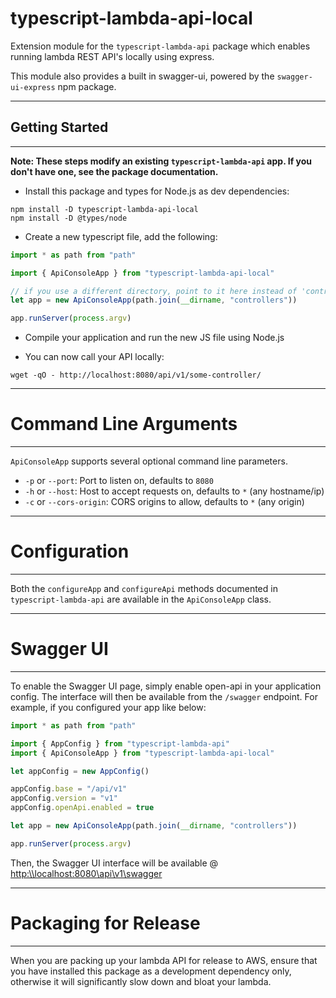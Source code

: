 # typescript-lambda-api-local

Extension module for the `typescript-lambda-api` package which enables running lambda REST API's locally using express.

This module also provides a built in swagger-ui, powered by the `swagger-ui-express` npm package.

---

## Getting Started

---

**Note: These steps modify an existing `typescript-lambda-api` app. If you don't have one, see the package documentation.**

- Install this package and types for Node.js as dev dependencies:

```shell
npm install -D typescript-lambda-api-local
npm install -D @types/node
```

- Create a new typescript file, add the following:

```typescript
import * as path from "path"

import { ApiConsoleApp } from "typescript-lambda-api-local"

// if you use a different directory, point to it here instead of 'controllers'
let app = new ApiConsoleApp(path.join(__dirname, "controllers"))

app.runServer(process.argv)
```

- Compile your application and run the new JS file using Node.js

- You can now call your API locally:

```
wget -qO - http://localhost:8080/api/v1/some-controller/
```

----

# Command Line Arguments

----

`ApiConsoleApp` supports several optional command line parameters.

- `-p` or `--port`: Port to listen on, defaults to `8080`
- `-h` or `--host`: Host to accept requests on, defaults to `*` (any hostname/ip)
- `-c` or `--cors-origin`: CORS origins to allow, defaults to `*` (any origin)

----

# Configuration

----

Both the `configureApp` and `configureApi` methods documented in `typescript-lambda-api` are available in the `ApiConsoleApp` class.

----

# Swagger UI

----

To enable the Swagger UI page, simply enable open-api in your application config. The interface will then be available from the `/swagger` endpoint. For example, if you configured your app like below:

```typescript
import * as path from "path"

import { AppConfig } from "typescript-lambda-api"
import { ApiConsoleApp } from "typescript-lambda-api-local"

let appConfig = new AppConfig()

appConfig.base = "/api/v1"
appConfig.version = "v1"
appConfig.openApi.enabled = true

let app = new ApiConsoleApp(path.join(__dirname, "controllers"))

app.runServer(process.argv)
```

Then, the Swagger UI interface will be available @ [http:\\\localhost:8080\api\v1\swagger](http:\\localhost:8080\api\v1\swagger)

----

# Packaging for Release

----

When you are packing up your lambda API for release to AWS, ensure that you have installed this package as a development dependency only, otherwise it will significantly slow down and bloat your lambda.
